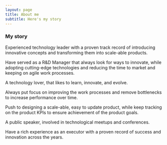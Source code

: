 ```yaml
---
layout: page
title: About me
subtitle: Here's my story
---
```


### My story

Experienced technology leader with a proven track record of introducing innovative concepts and transforming them into scale-able products. 

Have served as a R&D Manager that always look for ways to innovate, while adopting cutting-edge technologies and reducing the time to market and keeping on agile work processes. 

A technology lover, that likes to learn, innovate, and evolve.

Always put focus on improving the work processes and remove bottlenecks to increase performance over time. 

Push to designing a scale-able, easy to update product, while keep tracking on the product KPIs to ensure achievement of the product goals.

A public speaker, involved in technological meetups and conferences. 

Have a rich experience as an executor with a proven record of success and innovation across the years.

